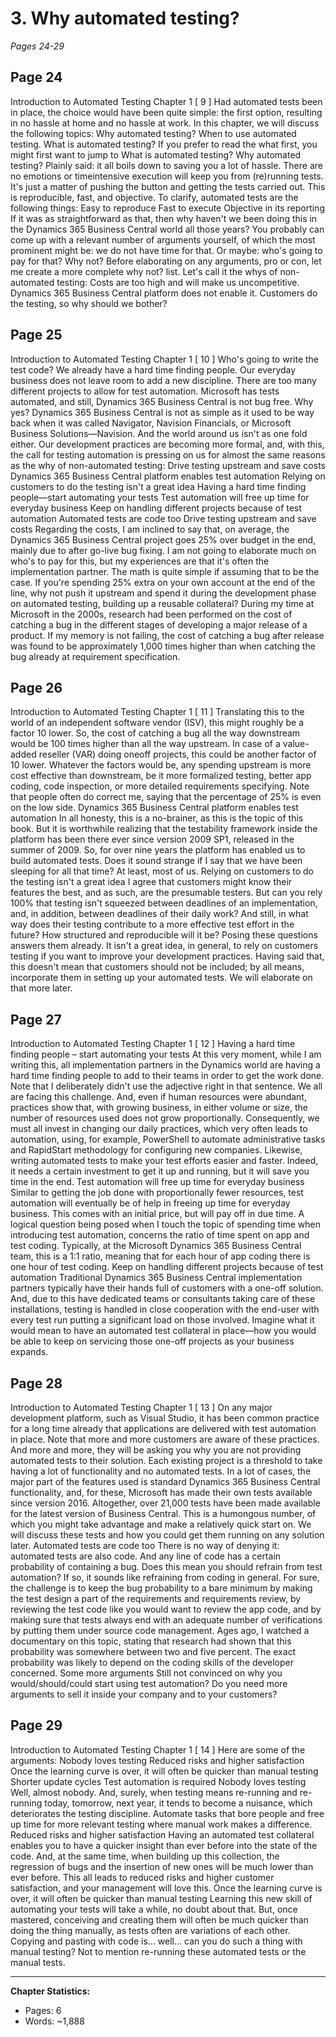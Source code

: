 # 3. Why automated testing?
*Pages 24-29*
## Page 24
Introduction to Automated Testing Chapter 1 [ 9 ] Had automated tests been in place, the choice would have been quite simple: the first option, resulting in no hassle at home and no hassle at work. In this chapter, we will discuss the following topics: Why automated testing? When to use automated testing.
What is automated testing? If you prefer to read the what first, you might first want to jump to What is automated testing? Why automated testing? Plainly said: it all boils down to saving you a lot of hassle.
There are no emotions or timeintensive execution will keep you from (re)running tests. It's just a matter of pushing the button and getting the tests carried out. This is reproducible, fast, and objective.
To clarify, automated tests are the following things: Easy to reproduce Fast to execute Objective in its reporting If it was as straightforward as that, then why haven't we been doing this in the Dynamics 365 Business Central world all those years? You probably can come up with a relevant number of arguments yourself, of which the most prominent might be: we do not have time for that.
Or maybe: who's going to pay for that? Why not? Before elaborating on any arguments, pro or con, let me create a more complete why not? list. Let's call it the whys of non-automated testing: Costs are too high and will make us uncompetitive.
Dynamics 365 Business Central platform does not enable it. Customers do the testing, so why should we bother?

## Page 25
Introduction to Automated Testing Chapter 1 [ 10 ] Who's going to write the test code? We already have a hard time finding people. Our everyday business does not leave room to add a new discipline. There are too many different projects to allow for test automation.
Microsoft has tests automated, and still, Dynamics 365 Business Central is not bug free. Why yes? Dynamics 365 Business Central is not as simple as it used to be way back when it was called Navigator, Navision Financials, or Microsoft Business Solutions—Navision.
And the world around us isn't as one fold either. Our development practices are becoming more formal, and, with this, the call for testing automation is pressing on us for almost the same reasons as the why of non-automated testing: Drive testing upstream and save costs Dynamics 365 Business Central platform enables test automation Relying on customers to do the testing isn't a great idea Having a hard time finding people—start automating your tests Test automation will free up time for everyday business Keep on handling different projects because of test automation Automated tests are code too Drive testing upstream and save costs Regarding the costs, I am inclined to say that, on average, the Dynamics 365 Business Central project goes 25% over budget in the end, mainly due to after go-live bug fixing.
I am not going to elaborate much on who's to pay for this, but my experiences are that it's often the implementation partner. The math is quite simple if assuming that to be the case. If you're spending 25% extra on your own account at the end of the line, why not push it upstream and spend it during the development phase on automated testing, building up a reusable collateral? During my time at Microsoft in the 2000s, research had been performed on the cost of catching a bug in the different stages of developing a major release of a product.
If my memory is not failing, the cost of catching a bug after release was found to be approximately 1,000 times higher than when catching the bug already at requirement specification. 

## Page 26
Introduction to Automated Testing Chapter 1 [ 11 ] Translating this to the world of an independent software vendor (ISV), this might roughly be a factor 10 lower. So, the cost of catching a bug all the way downstream would be 100 times higher than all the way upstream.
In case of a value-added reseller (VAR) doing oneoff projects, this could be another factor of 10 lower. Whatever the factors would be, any spending upstream is more cost effective than downstream, be it more formalized testing, better app coding, code inspection, or more detailed requirements specifying.
Note that people often do correct me, saying that the percentage of 25% is even on the low side. Dynamics 365 Business Central platform enables test automation In all honesty, this is a no-brainer, as this is the topic of this book.
But it is worthwhile realizing that the testability framework inside the platform has been there ever since version 2009 SP1, released in the summer of 2009. So, for over nine years the platform has enabled us to build automated tests.
Does it sound strange if I say that we have been sleeping for all that time? At least, most of us. Relying on customers to do the testing isn't a great idea I agree that customers might know their features the best, and as such, are the presumable testers.
But can you rely 100% that testing isn't squeezed between deadlines of an implementation, and, in addition, between deadlines of their daily work? And still, in what way does their testing contribute to a more effective test effort in the future? How structured and reproducible will it be? Posing these questions answers them already.
It isn't a great idea, in general, to rely on customers testing if you want to improve your development practices. Having said that, this doesn't mean that customers should not be included; by all means, incorporate them in setting up your automated tests.
We will elaborate on that more later. 

## Page 27
Introduction to Automated Testing Chapter 1 [ 12 ] Having a hard time finding people – start automating your tests At this very moment, while I am writing this, all implementation partners in the Dynamics world are having a hard time finding people to add to their teams in order to get the work done.
Note that I deliberately didn't use the adjective right in that sentence. We all are facing this challenge. And, even if human resources were abundant, practices show that, with growing business, in either volume or size, the number of resources used does not grow proportionally.
Consequently, we must all invest in changing our daily practices, which very often leads to automation, using, for example, PowerShell to automate administrative tasks and RapidStart methodology for configuring new companies.
Likewise, writing automated tests to make your test efforts easier and faster. Indeed, it needs a certain investment to get it up and running, but it will save you time in the end. Test automation will free up time for everyday business Similar to getting the job done with proportionally fewer resources, test automation will eventually be of help in freeing up time for everyday business.
This comes with an initial price, but will pay off in due time. A logical question being posed when I touch the topic of spending time when introducing test automation, concerns the ratio of time spent on app and test coding.
Typically, at the Microsoft Dynamics 365 Business Central team, this is a 1:1 ratio, meaning that for each hour of app coding there is one hour of test coding. Keep on handling different projects because of test automation Traditional Dynamics 365 Business Central implementation partners typically have their hands full of customers with a one-off solution.
And, due to this have dedicated teams or consultants taking care of these installations, testing is handled in close cooperation with the end-user with every test run putting a significant load on those involved.
Imagine what it would mean to have an automated test collateral in place—how you would be able to keep on servicing those one-off projects as your business expands. 

## Page 28
Introduction to Automated Testing Chapter 1 [ 13 ] On any major development platform, such as Visual Studio, it has been common practice for a long time already that applications are delivered with test automation in place.
Note that more and more customers are aware of these practices. And more and more, they will be asking you why you are not providing automated tests to their solution. Each existing project is a threshold to take having a lot of functionality and no automated tests.
In a lot of cases, the major part of the features used is standard Dynamics 365 Business Central functionality, and, for these, Microsoft has made their own tests available since version 2016. Altogether, over 21,000 tests have been made available for the latest version of Business Central.
This is a humongous number, of which you might take advantage and make a relatively quick start on. We will discuss these tests and how you could get them running on any solution later. Automated tests are code too There is no way of denying it: automated tests are also code.
And any line of code has a certain probability of containing a bug. Does this mean you should refrain from test automation? If so, it sounds like refraining from coding in general. For sure, the challenge is to keep the bug probability to a bare minimum by making the test design a part of the requirements and requirements review, by reviewing the test code like you would want to review the app code, and by making sure that tests always end with an adequate number of verifications by putting them under source code management.
Ages ago, I watched a documentary on this topic, stating that research had shown that this probability was somewhere between two and five percent. The exact probability was likely to depend on the coding skills of the developer concerned.
Some more arguments Still not convinced on why you would/should/could start using test automation? Do you need more arguments to sell it inside your company and to your customers?

## Page 29
Introduction to Automated Testing Chapter 1 [ 14 ] Here are some of the arguments: Nobody loves testing Reduced risks and higher satisfaction Once the learning curve is over, it will often be quicker than manual testing Shorter update cycles Test automation is required Nobody loves testing Well, almost nobody.
And, surely, when testing means re-running and re-running today, tomorrow, next year, it tends to become a nuisance, which deteriorates the testing discipline. Automate tasks that bore people and free up time for more relevant testing where manual work makes a difference.
Reduced risks and higher satisfaction Having an automated test collateral enables you to have a quicker insight than ever before into the state of the code. And, at the same time, when building up this collection, the regression of bugs and the insertion of new ones will be much lower than ever before.
This all leads to reduced risks and higher customer satisfaction, and your management will love this. Once the learning curve is over, it will often be quicker than manual testing Learning this new skill of automating your tests will take a while, no doubt about that.
But, once mastered, conceiving and creating them will often be much quicker than doing the thing manually, as tests often are variations of each other. Copying and pasting with code is... well... can you do such a thing with manual testing? Not to mention re-running these automated tests or the manual tests.

---
**Chapter Statistics:**
- Pages: 6
- Words: ~1,888
